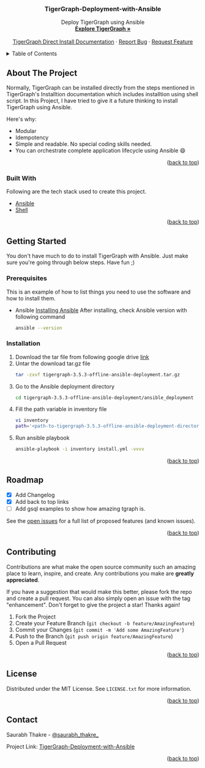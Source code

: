 <div id="top"></div>


<br />
<div align="center">
  
  <h3 align="center">TigerGraph-Deployment-with-Ansible</h3>

  <p align="center">
    Deploy TigerGraph using Ansible
    <br />
    <a href="https://www.tigergraph.com/"><strong>Explore TigerGraph »</strong></a>
    <br />
    <br />
    <a href="https://docs.tigergraph.com/tigergraph-server/current/installation/install">TigerGraph Direct Install Documentation</a>
    ·
    <a href="https://github.com/Saurabh-Thakre/TigerGraph-Deployment-with-Ansible/issues">Report Bug</a>
    ·
    <a href="https://github.com/Saurabh-Thakre/TigerGraph-Deployment-with-Ansible/issues">Request Feature</a>
  </p>
</div>



<!-- TABLE OF CONTENTS -->
<details>
  <summary>Table of Contents</summary>
  <ol>
    <li>
      <a href="#about-the-project">About The Project</a>
      <ul>
        <li><a href="#built-with">Built With</a></li>
      </ul>
    </li>
    <li>
      <a href="#getting-started">Getting Started</a>
      <ul>
        <li><a href="#prerequisites">Prerequisites</a></li>
        <li><a href="#installation">Installation</a></li>
      </ul>
    </li>
    <li><a href="#roadmap">Roadmap</a></li>
    <li><a href="#contributing">Contributing</a></li>
    <li><a href="#license">License</a></li>
    <li><a href="#contact">Contact</a></li>
  </ol>
</details>



<!-- ABOUT THE PROJECT -->
## About The Project

Normally, TigerGraph can be installed directly from the steps mentioned in TigerGraph's Installtion documentation which includes installtion using shell script. In this Project, I have tried to give it a future thinking to install TigerGraph using Ansible.

Here's why:
* Modular
* Idempotency
* Simple and readable. No special coding skills needed.
* You can orchestrate complete application lifecycle using Ansible :smile:

<p align="right">(<a href="#top">back to top</a>)</p>



### Built With

Following are the tech stack used to create this project.

* [Ansible](https://www.ansible.com/)
* [Shell](https://www.gnu.org/savannah-checkouts/gnu/bash/manual/bash.html)

<p align="right">(<a href="#top">back to top</a>)</p>



<!-- GETTING STARTED -->
## Getting Started

You don't have much to do to install TigerGraph with Ansible. Just make sure you're going through below steps. Have fun ;)

### Prerequisites

This is an example of how to list things you need to use the software and how to install them.
* Ansible
  [Installing Ansible](https://docs.ansible.com/ansible/latest/installation_guide/intro_installation.html)
  After installing, check Ansible version with following command
  ```sh
  ansible --version
  ```

### Installation

1. Download the tar file from following google drive [link](https://drive.google.com/file/d/1aMDNV1ujpYMI663ddodsnwjMCSwzznLe/view?usp=sharing)
2. Untar the download tar.gz file
   ```sh
   tar -zxvf tigergraph-3.5.3-offline-ansible-deployment.tar.gz
   ```
3. Go to the Ansible deployment directory
   ```sh
   cd tigergraph-3.5.3-offline-ansible-deployment/ansible_deployment
   ```
4. Fill the path variable in inventory file 
   ```sh
   vi inventory
   path='<path-to-tigergraph-3.5.3-offline-ansible-deployment-directory>'
   ```
5. Run ansible playbook
   ```sh
   ansible-playbook -i inventory install.yml -vvvv
   ```

<p align="right">(<a href="#top">back to top</a>)</p>



<!-- ROADMAP -->
## Roadmap

- [x] Add Changelog
- [x] Add back to top links
- [ ] Add gsql examples to show how amazing tgraph is. 

See the [open issues](https://github.com/Saurabh-Thakre/TigerGraph-Deployment-with-Ansible/issues) for a full list of proposed features (and known issues).

<p align="right">(<a href="#top">back to top</a>)</p>



<!-- CONTRIBUTING -->
## Contributing

Contributions are what make the open source community such an amazing place to learn, inspire, and create. Any contributions you make are **greatly appreciated**.

If you have a suggestion that would make this better, please fork the repo and create a pull request. You can also simply open an issue with the tag "enhancement".
Don't forget to give the project a star! Thanks again!

1. Fork the Project
2. Create your Feature Branch (`git checkout -b feature/AmazingFeature`)
3. Commit your Changes (`git commit -m 'Add some AmazingFeature'`)
4. Push to the Branch (`git push origin feature/AmazingFeature`)
5. Open a Pull Request

<p align="right">(<a href="#top">back to top</a>)</p>



<!-- LICENSE -->
## License

Distributed under the MIT License. See `LICENSE.txt` for more information.

<p align="right">(<a href="#top">back to top</a>)</p>



<!-- CONTACT -->
## Contact

Saurabh Thakre - [@saurabh_thakre_](https://twitter.com/saurabh_thakre_)

Project Link: [TigerGraph-Deployment-with-Ansible](https://github.com/Saurabh-Thakre/TigerGraph-Deployment-with-Ansible/)

<p align="right">(<a href="#top">back to top</a>)</p>
